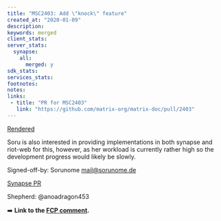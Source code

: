```yaml
---
title: "MSC2403: Add \"knock\" feature"
created_at: "2020-01-09"
description:
keywords: merged
client_stats:
server_stats:
  synapse:
    all:
      merged: y
sdk_stats:
services_stats:
footnotes:
notes:
links:
 - title: "PR for MSC2403"
   link: "https://github.com/matrix-org/matrix-doc/pull/2403"
---
```

[Rendered](https://github.com/Sorunome/matrix-doc/blob/soru/knock/proposals/2403-knock.md)

Soru is also interested in providing implementations in both synapse and riot-web for this, however, as her workload is currently rather high so the development progress would likely be slowly.

Signed-off-by: Sorunome <mail@sorunome.de>

[Synapse PR](https://github.com/matrix-org/synapse/pull/6739)

Shepherd: @anoadragon453

:arrow_right: **Link to the [FCP comment](https://github.com/matrix-org/matrix-doc/pull/2403#issuecomment-775361303).**
